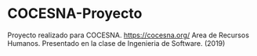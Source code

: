 # COCESNA-Proyecto
Proyecto realizado para COCESNA. https://cocesna.org/
Area de Recursos Humanos.
Presentado en la clase de Ingenieria de Software. (2019)
